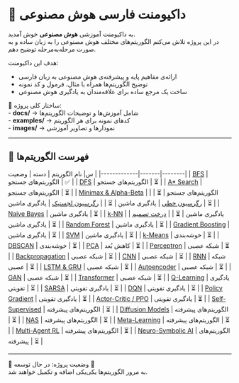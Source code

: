 # 📘 داکیومنت فارسی هوش مصنوعی  

به داکیومنت آموزشی **هوش مصنوعی** خوش آمدید.  
در این پروژه تلاش می‌کنم الگوریتم‌های مختلف هوش مصنوعی را به زبان ساده و به صورت مرحله‌به‌مرحله توضیح دهم.  

هدف این داکیومنت:  
- ارائه‌ی مفاهیم پایه و پیشرفته‌ی هوش مصنوعی به زبان فارسی  
- توضیح الگوریتم‌ها همراه با مثال، فرمول و کد نمونه  
- ساخت یک مرجع ساده برای علاقه‌مندان به یادگیری هوش مصنوعی  

📂 ساختار کلی پروژه:  
‏- **docs/** → شامل آموزش‌ها و توضیحات الگوریتم‌ها  
‏- **examples/** → کدهای نمونه برای هر الگوریتم  
‏- **images/** → نمودارها و تصاویر آموزشی  

---

## 📑 فهرست الگوریتم‌ها  

س| نام الگوریتم | دسته | وضعیت |
|-------------|-------|--------|
| [BFS](docs/classical/BFS.md) | الگوریتم‌های جستجو | ✅ |
| [DFS](docs/classical/DFS.md) | الگوریتم‌های جستجو | ⏳ |
| [A* Search](docs/classical/Astar.md) | الگوریتم‌های جستجو | ⏳ |
| [Minimax & Alpha-Beta](docs/classical/Minimax.md) | الگوریتم‌های جستجو | ⏳ |
| [رگرسیون خطی](docs/ml/LinearRegression.md) | یادگیری ماشین | ⏳ |
| [رگرسیون لجستیک](docs/ml/LogisticRegression.md) | یادگیری ماشین | ⏳ |
| [Naive Bayes](docs/ml/NaiveBayes.md) | یادگیری ماشین | ⏳ |
| [k-NN](docs/ml/KNN.md) | یادگیری ماشین | ⏳ |
| [درخت تصمیم](docs/ml/DecisionTree.md) | یادگیری ماشین | ⏳ |
| [Random Forest](docs/ml/RandomForest.md) | یادگیری ماشین | ⏳ |
| [Gradient Boosting](docs/ml/GradientBoosting.md) | یادگیری ماشین | ⏳ |
| [SVM](docs/ml/SVM.md) | یادگیری ماشین | ⏳ |
| [k-Means](docs/ml/KMeans.md) | خوشه‌بندی | ⏳ |
| [DBSCAN](docs/ml/DBSCAN.md) | خوشه‌بندی | ⏳ |
| [PCA](docs/ml/PCA.md) | کاهش بُعد | ⏳ |
| [Perceptron](docs/deep/Perceptron.md) | شبکه عصبی | ⏳ |
| [Backpropagation](docs/deep/Backpropagation.md) | شبکه عصبی | ⏳ |
| [CNN](docs/deep/CNN.md) | شبکه عصبی | ⏳ |
| [RNN](docs/deep/RNN.md) | شبکه عصبی | ⏳ |
| [LSTM & GRU](docs/deep/LSTM_GRU.md) | شبکه عصبی | ⏳ |
| [Autoencoder](docs/deep/Autoencoder.md) | شبکه عصبی | ⏳ |
| [GAN](docs/deep/GAN.md) | شبکه عصبی | ⏳ |
| [Transformer](docs/deep/Transformer.md) | شبکه عصبی | ⏳ |
| [Q-Learning](docs/rl/QLearning.md) | یادگیری تقویتی | ⏳ |
| [SARSA](docs/rl/SARSA.md) | یادگیری تقویتی | ⏳ |
| [DQN](docs/rl/DQN.md) | یادگیری تقویتی | ⏳ |
| [Policy Gradient](docs/rl/PolicyGradient.md) | یادگیری تقویتی | ⏳ |
| [Actor-Critic / PPO](docs/rl/ActorCritic.md) | یادگیری تقویتی | ⏳ |
| [Self-Supervised](docs/advanced/SelfSupervised.md) | الگوریتم‌های پیشرفته | ⏳ |
| [Diffusion Models](docs/advanced/Diffusion.md) | الگوریتم‌های پیشرفته | ⏳ |
| [NAS](docs/advanced/NAS.md) | الگوریتم‌های پیشرفته | ⏳ |
| [Meta-Learning](docs/advanced/MetaLearning.md) | الگوریتم‌های پیشرفته | ⏳ |
| [Multi-Agent RL](docs/advanced/MultiAgent.md) | الگوریتم‌های پیشرفته | ⏳ |
| [Neuro-Symbolic AI](docs/advanced/NeuroSymbolic.md) | الگوریتم‌های پیشرفته | ⏳ |

---

📌 وضعیت پروژه: در حال توسعه 🚧  
به مرور الگوریتم‌ها یکی‌یکی اضافه و تکمیل خواهند شد.  
